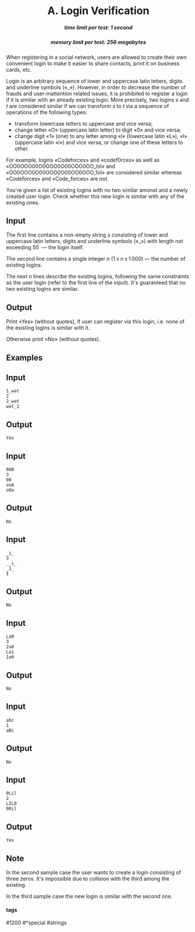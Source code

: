 <h1 style='text-align: center;'> A. Login Verification</h1>

<h5 style='text-align: center;'>time limit per test: 1 second</h5>
<h5 style='text-align: center;'>memory limit per test: 256 megabytes</h5>

When registering in a social network, users are allowed to create their own convenient login to make it easier to share contacts, print it on business cards, etc.

Login is an arbitrary sequence of lower and uppercase latin letters, digits and underline symbols («_»). However, in order to decrease the number of frauds and user-inattention related issues, it is prohibited to register a login if it is similar with an already existing login. More precisely, two logins *s* and *t* are considered similar if we can transform *s* to *t* via a sequence of operations of the following types: 

* transform lowercase letters to uppercase and vice versa;
* change letter «O» (uppercase latin letter) to digit «0» and vice versa;
* change digit «1» (one) to any letter among «l» (lowercase latin «L»), «I» (uppercase latin «i») and vice versa, or change one of these letters to other.

For example, logins «Codeforces» and «codef0rces» as well as «OO0OOO00O0OOO0O00OOO0OO_lol» and «OO0OOO0O00OOO0O00OO0OOO_1oI» are considered similar whereas «Codeforces» and «Code_forces» are not.

You're given a list of existing logins with no two similar amonst and a newly created user login. Check whether this new login is similar with any of the existing ones.

## Input

The first line contains a non-empty string *s* consisting of lower and uppercase latin letters, digits and underline symbols («_») with length not exceeding 50  — the login itself.

The second line contains a single integer *n* (1 ≤ *n* ≤ 1 000) — the number of existing logins.

The next *n* lines describe the existing logins, following the same constraints as the user login (refer to the first line of the input). It's guaranteed that no two existing logins are similar.

## Output

Print «Yes» (without quotes), if user can register via this login, i.e. none of the existing logins is similar with it.

Otherwise print «No» (without quotes).

## Examples

## Input


```
1_wat  
2  
2_wat  
wat_1  

```
## Output


```
Yes  

```
## Input


```
000  
3  
00  
ooA  
oOo  

```
## Output


```
No  

```
## Input


```
_i_  
3  
__i_  
_1_  
I  

```
## Output


```
No  

```
## Input


```
La0  
3  
2a0  
La1  
1a0  

```
## Output


```
No  

```
## Input


```
abc  
1  
aBc  

```
## Output


```
No  

```
## Input


```
0Lil  
2  
LIL0  
0Ril  

```
## Output


```
Yes  

```
## Note

In the second sample case the user wants to create a login consisting of three zeros. It's impossible due to collision with the third among the existing.

In the third sample case the new login is similar with the second one.



#### tags 

#1200 #*special #strings 